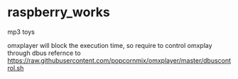 # raspberry_works

mp3 toys




omxplayer will block the execution time, so require to control omxplay through dbus
refernce to https://raw.githubusercontent.com/popcornmix/omxplayer/master/dbuscontrol.sh


